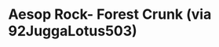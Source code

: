 <!--
id: 1041431188
link: http://tumblr.atmos.org/post/1041431188/aesop-rock-forest-crunk-via-92juggalotus503
slug: aesop-rock-forest-crunk-via-92juggalotus503
date: Tue Aug 31 2010 01:24:00 GMT-0700 (PDT)
publish: 2010-08-031
tags: 
title: Aesop Rock- Forest Crunk (via 92JuggaLotus503)
-->


Aesop Rock- Forest Crunk (via 92JuggaLotus503)
==============================================



